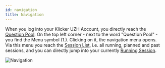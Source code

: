 ```yaml
---
id: navigation
title: Navigation
---
```


When you log into your Klicker UZH Account, you directly reach the [Question Pool](question_pool.md). On the top left corner - next to the word "Question Pool" - you find the Menu symbol (1.). Clicking on it, the navigation menu opens. Via this menu you reach the [Session List](session_list.md), i.e. all running, planned and past sessions, and you can directly jump into your currently [Running Session](session_running.md).

![Navigation](assets/navigation.png)
